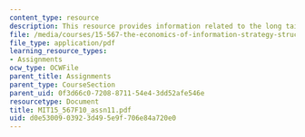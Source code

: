 ```yaml
---
content_type: resource
description: This resource provides information related to the long tail.
file: /media/courses/15-567-the-economics-of-information-strategy-structure-and-pricing-fall-2010/d0e5300903923d495e9f706e84a720e0_MIT15_567F10_assn11.pdf
file_type: application/pdf
learning_resource_types:
- Assignments
ocw_type: OCWFile
parent_title: Assignments
parent_type: CourseSection
parent_uid: 0f3d66c0-7208-8711-54e4-3dd52afe546e
resourcetype: Document
title: MIT15_567F10_assn11.pdf
uid: d0e53009-0392-3d49-5e9f-706e84a720e0
---
```

